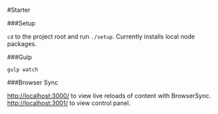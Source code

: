 #Starter

###Setup

`cd` to the project root and run `./setup`. Currently installs local node packages.

###Gulp

    gulp watch

###Browser Sync

[http://localhost:3000/](http://localhost:3000/) to view live reloads of content with BrowserSync. [http://localhost:3001/](http://localhost:3001/) to view control panel.